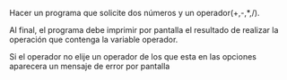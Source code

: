 Hacer un programa que solicite dos números y un operador(+,-,*,/).

Al final, el programa debe imprimir por pantalla el resultado de realizar la operación que contenga la variable operador.

Si el operador no elije un operador de los que esta en las opciones aparecera un mensaje de error por pantalla
